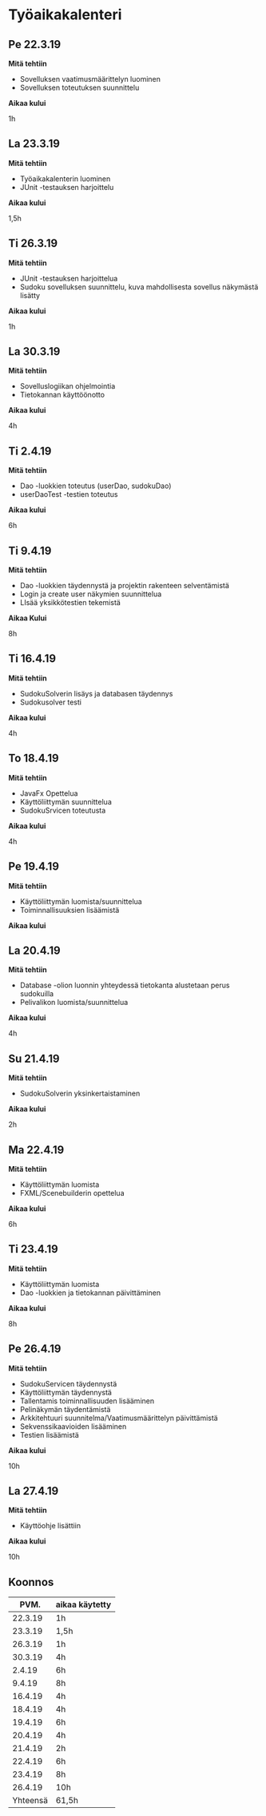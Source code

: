# Työaikakalenteri

## Pe 22.3.19

__Mitä tehtiin__

* Sovelluksen vaatimusmäärittelyn luominen
* Sovelluksen toteutuksen suunnittelu

__Aikaa kului__

1h

## La 23.3.19

__Mitä tehtiin__

* Työaikakalenterin luominen
* JUnit -testauksen harjoittelu

__Aikaa kului__

1,5h

## Ti 26.3.19

__Mitä tehtiin__

* JUnit -testauksen harjoittelua
* Sudoku sovelluksen suunnittelu, kuva mahdollisesta sovellus näkymästä lisätty

__Aikaa kului__

1h

## La 30.3.19

__Mitä tehtiin__

* Sovelluslogiikan ohjelmointia
* Tietokannan käyttöönotto

__Aikaa kului__

4h 

## Ti 2.4.19

__Mitä tehtiin__

* Dao -luokkien toteutus (userDao, sudokuDao)
* userDaoTest -testien toteutus

__Aikaa kului__

6h

## Ti 9.4.19

__Mitä tehtiin__

* Dao -luokkien täydennystä ja projektin rakenteen selventämistä
* Login ja create user näkymien suunnittelua
* LIsää yksikkötestien tekemistä

__Aikaa Kului__

8h

## Ti 16.4.19

__Mitä tehtiin__

* SudokuSolverin lisäys ja databasen täydennys
* Sudokusolver testi

__Aikaa kului__

4h

## To 18.4.19

__Mitä tehtiin__

* JavaFx Opettelua
* Käyttöliittymän suunnittelua
* SudokuSrvicen toteutusta

__Aikaa kului__

4h

## Pe 19.4.19

__Mitä tehtiin__

* Käyttöliittymän luomista/suunnittelua
* Toiminnallisuuksien lisäämistä

__Aikaa kului__

## La 20.4.19

__Mitä tehtiin__

* Database -olion luonnin yhteydessä tietokanta alustetaan
perus sudokuilla
* Pelivalikon luomista/suunnittelua

__Aikaa kului__

4h

## Su 21.4.19

__Mitä tehtiin__

* SudokuSolverin yksinkertaistaminen

__Aikaa kului__

2h

## Ma 22.4.19

__Mitä tehtiin__

* Käyttöliittymän luomista
* FXML/Scenebuilderin opettelua

__Aikaa kului__

6h

## Ti 23.4.19

__Mitä tehtiin__

* Käyttöliittymän luomista
* Dao -luokkien ja tietokannan päivittäminen

__Aikaa kului__

8h

## Pe 26.4.19

__Mitä tehtiin__

* SudokuServicen täydennystä
* Käyttöliittymän täydennystä
* Tallentamis toiminnallisuuden lisääminen
* Pelinäkymän täydentämistä
* Arkkitehtuuri suunnitelma/Vaatimusmäärittelyn päivittämistä
* Sekvenssikaavioiden lisääminen
* Testien lisäämistä

__Aikaa kului__

10h

## La 27.4.19

__Mitä tehtiin__

* Käyttöohje lisättiin

__Aikaa kului__

10h

## Koonnos

|  PVM.   | aikaa käytetty | 
| ------- | -------------- |
| 22.3.19 | 1h             |
| 23.3.19 | 1,5h |
| 26.3.19 | 1h |
| 30.3.19 | 4h |
| 2.4.19 | 6h |
| 9.4.19 | 8h |
| 16.4.19 | 4h |
| 18.4.19 | 4h |
| 19.4.19 | 6h |
| 20.4.19 | 4h |
| 21.4.19 | 2h |
| 22.4.19 | 6h |
| 23.4.19 | 8h |
| 26.4.19 | 10h |
|Yhteensä | 61,5h |

